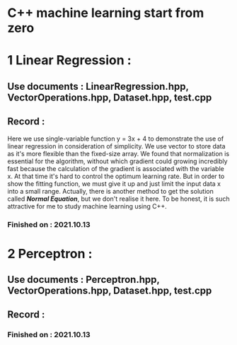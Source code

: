 # C++ machine learning start from zero <br/>
# 1 Linear Regression : <br/>
## Use documents : LinearRegression.hpp, VectorOperations.hpp, Dataset.hpp, test.cpp <br/>
## Record : <br/>
Here we use single-variable function y = 3x + 4 to demonstrate the use of linear regression in consideration of simplicity. We use vector to store data as it's more flexible than the fixed-size array. We found that normalization is essential for the algorithm, without which gradient could growing incredibly fast because the calculation of the gradient is associated with the variable x. At that time it's hard to control the optimum learning rate. But in order to show the fitting function, we must give it up and just limit the input data x into a small range. Actually, there is another method to get the solution called ***Normal Equation***, but we don't realise it here. To be honest, it is such attractive for me to study machine learning using C++.<br/>
### Finished on : 2021.10.13 <br/>

# 2 Perceptron : <br/>
## Use documents : Perceptron.hpp, VectorOperations.hpp, Dataset.hpp, test.cpp <br/>
## Record : <br/>
### Finished on : 2021.10.13 <br/>

